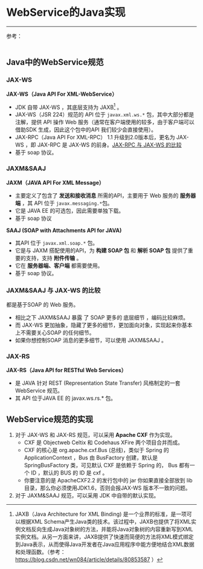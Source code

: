 # WebService的Java实现

---

参考：

```crystal

```



## Java中的WebService规范

### JAX-WS

**JAX-WS（Java API For XML-WebService）**

- JDK 自带 JAX-WS ，其底层支持为 JAXB[^JAXB] 。
- JAX-WS（JSR 224）规范的 API 位于 `javax.xml.ws.*` 包，其中大部分都是注解，提供 API 操作 Web 服务（通常在客户端使用的较多，由于客户端可以借助SDK 生成，因此这个包中的API 我们较少会直接使用）。
- JAX-RPC（Java API For XML-RPC） 1.1 升级到2.0版本后，更名为 JAX-WS ，即 JAX-RPC 是 JAX-WS 的前身。[JAX-RPC 与 JAX-WS 的比较 ](https://www.cnblogs.com/soul-wonder/p/8884975.html)
- 基于 soap 协议。

> [^JAXB]: JAXB（Java Architecture for XML Binding) 是一个业界的标准，是一项可以根据XML Schema产生Java类的技术。该过程中，JAXB也提供了将XML实例文档反向生成Java对象树的方法，并能将Java对象树的内容重新写到XML实例文档。从另一方面来讲，JAXB提供了快速而简便的方法将XML模式绑定到Java表示，从而使得Java开发者在Java应用程序中能方便地结合XML数据和处理函数。（参考：https://blog.csdn.net/wn084/article/details/80853587 ）

### JAXM&SAAJ

**JAXM（JAVA API For XML Message）**

- 主要定义了包含了 **发送和接收消息** 所需的API，主要用于 Web 服务的 **服务器端** ，其 API 位于 `javax.messaging.*`包。
- 它是 JAVA EE 的可选包，因此需要单独下载。
- 基于 soap 协议

**SAAJ (SOAP with Attachments API for JAVA)**

- 其API 位于 `javax.xml.soap.*` 包。
- 它是与 JAXM 搭配使用的API，为 **构建 SOAP 包** 和 **解析 SOAP 包** 提供了重要的支持，支持 **附件传输** 。
- 它在 **服务器端、客户端** 都需要使用。
- 基于 soap 协议。

### JAXM&SAAJ 与  JAX-WS 的比较

都是基于SOAP 的 Web 服务。

- 相比之下 JAXM&SAAJ 暴露 了 SOAP 更多的 底层细节 ，编码比较麻烦。
- 而 JAX-WS 更加抽象，隐藏了更多的细节，更加面向对象，实现起来你基本上不需要关心SOAP 的任何细节。
- 如果你想控制SOAP 消息的更多细节，可以使用 JAXM&SAAJ 。

### JAX-RS

**JAX-RS（Java API for RESTful Web Services）** 

- 是 JAVA 针对 REST (Representation State Transfer) 风格制定的一套 WebService 规范。
- 其 API 位于JAVA EE 的 javax.ws.rs.* 包。

## WebService规范的实现

1. 对于 JAX-WS 和 JAX-RS 规范，可以采用 **Apache CXF** 作为实现。
   - CXF 是 Objectweb Celtix 和 Codehaus XFire 两个项目合并而成。
   - CXF 的核心是 org.apache.cxf.Bus (总线)，类似于 Spring 的 ApplicationContext ，Bus 由 BusFactory 创建，默认是 SpringBusFactory 类，可见默认 CXF 是依赖于 Spring 的， Bus 都有一个 ID ，默认的 BUS 的 ID 是 cxf 。
   - 你要注意的是 ApacheCXF2.2 的发行包中的 jar 你如果直接全部放到 lib 目录，那么你必须使用JDK1.6，否则会报JAX-WS 版本不一致的问题。
2. 对于 JAXM&SAAJ 规范，可以采用 JDK 中自带的默认实现。
